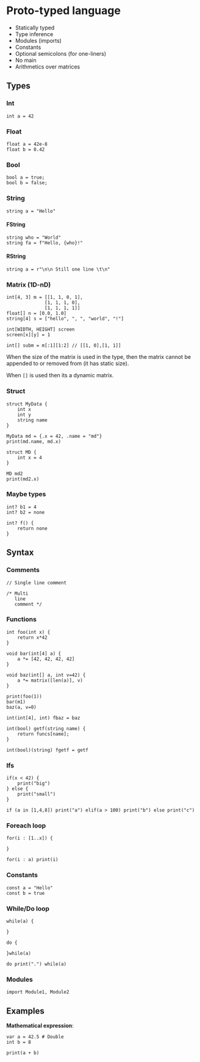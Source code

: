 # Proto-typed language

* Statically typed
* Type inference
* Modules (imports)
* Constants
* Optional semicolons (for one-liners)
* No main
* Arithmetics over matrices

## Types

### Int
```
int a = 42
```

### Float
```
float a = 42e-8
float b = 0.42
```

### Bool
```
bool a = true;
bool b = false;
```

### String
```
string a = "Hello" 
```

#### FString
```
string who = "World"
string fa = f"Hello, {who}!"
```
  
#### RString
```
string a = r"\n\n Still one line \t\n"
```

### Matrix (1D-nD)
```
int[4, 3] m = [[1, 1, 0, 1], 
              [1, 1, 1, 0],
              [1, 1, 1, 1]]
float[] n = [0.0, 1.0]
string[4] s = ["hello", ", ", "world", "!"]

int[WIDTH, HEIGHT] screen
screen[x][y] = 1

int[] subm = m[:1][1:2] // [[1, 0],[1, 1]]
```

When the size of the matrix is used in the type, then
the matrix cannot be appended to or removed from
(it has static size).

When `[]` is used then its a dynamic matrix.

### Struct
```
struct MyData {
    int x
    int y
    string name
}

MyData md = {.x = 42, .name = "md"}
print(md.name, md.x)

struct MD {
    int x = 4
}

MD md2
print(md2.x)
```

### Maybe types
```
int? b1 = 4
int? b2 = none

int? f() {
    return none
}
```

## Syntax

### Comments
```
// Single line comment

/* Multi
   line
   comment */
```

### Functions
```
int foo(int x) {
    return x*42
}

void bar(int[4] a) {
    a *= [42, 42, 42, 42]
}

void baz(int[] a, int v=42) {
    a *= matrix([len(a)], v)
}

print(foo(1))
bar(m1)
baz(a, v=0)

int(int[4], int) fbaz = baz

int(bool) getf(string name) {
    return funcs[name];
}

int(bool)(string) fgetf = getf
```

### Ifs
```
if(x < 42) {
    print("big")
} else {
    print("small")
}

if (a in [1,4,8]) print("a") elif(a > 100) print("b") else print("c")
```

### Foreach loop
```
for(i : [1..x]) {

}

for(i : a) print(i)
```

### Constants
```
const a = "Hello"
const b = true
```

### While/Do loop
```
while(a) {

}

do {

}while(a)

do print(".") while(a)
```

### Modules
```
import Module1, Module2
```

## Examples

__Mathematical expression__:
```
var a = 42.5 # Double
int b = 8

print(a + b)
```
